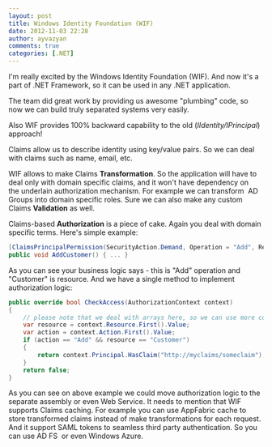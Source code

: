 ```yaml
---
layout: post
title: Windows Identity Foundation (WIF)
date: 2012-11-03 22:28
author: ayvazyan
comments: true
categories: [.NET]
---
```

I'm really excited by the Windows Identity Foundation (WIF). And now it's a part of .NET Framework, so it can be used in any .NET application.

The team did great work by providing us awesome "plumbing" code, so now we can build truly separated systems very easily.

Also WIF provides 100% backward capability to the old (<em>IIdentity/IPrincipal</em>) approach!

Claims allow us to describe identity using key/value pairs. So we can deal with claims such as name, email, etc.

WIF allows to make Claims <strong>Transformation</strong>. So the application will have to deal only with domain specific claims, and it won't have dependency on the underlain authorization mechanism. For example we can transform  AD Groups into domain specific roles. Sure we can also make any custom Claims <strong>Validation</strong> as well.

Claims-based <strong>Authorization</strong> is a piece of cake. Again you deal with domain specific terms. Here's simple example:

```csharp
[ClaimsPrincipalPermission(SecurityAction.Demand, Operation = "Add", Resource = "Customer")]
public void AddCustomer() { ... }
```

As you can see your business logic says - this is "Add" operation and "Customer" is resource.
And we have a single method to implement authorization logic:

```csharp
public override bool CheckAccess(AuthorizationContext context)
{
	// please note that we deal with arrays here, so we can use more complex expressions in describing our business logic requirements.
	var resource = context.Resource.First().Value;
	var action = context.Action.First().Value;
	if (action == "Add" && resource == "Customer")
	{
		return context.Principal.HasClaim("http://myclaims/someclaim");
	}
	return false;
}
```

As you can see on above example we could move authorization logic to the separate assembly or even Web Service.
It needs to mention that WIF supports Claims caching. For example you can use AppFabric cache to store transformed claims instead of make transformations for each request.
And it support SAML tokens to seamless third party authentication. So you can use AD FS  or even Windows Azure.
